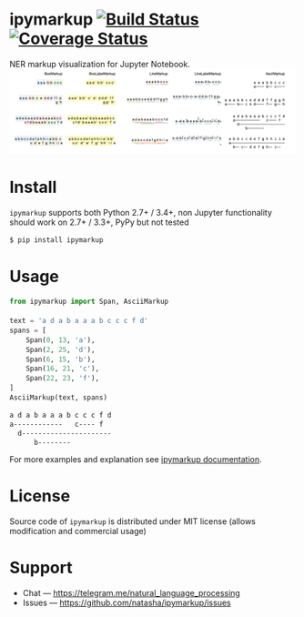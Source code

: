 # ipymarkup [![Build Status](https://travis-ci.org/natasha/ipymarkup.svg?branch=master)](https://travis-ci.org/natasha/ipymarkup) [![Coverage Status](https://coveralls.io/repos/github/natasha/ipymarkup/badge.svg?branch=master)](https://coveralls.io/github/natasha/ipymarkup?branch=master)

NER markup visualization for Jupyter Notebook. 
<img src="table.png"/>

# Install

`ipymarkup` supports both Python 2.7+ / 3.4+, non Jupyter functionality should work on 2.7+ / 3.3+, PyPy but not tested

```bash
$ pip install ipymarkup
```

# Usage

```python
from ipymarkup import Span, AsciiMarkup

text = 'a d a b a a a b c c c f d'
spans = [
    Span(0, 13, 'a'),
    Span(2, 25, 'd'),
    Span(6, 15, 'b'),
    Span(16, 21, 'c'),
    Span(22, 23, 'f'),
]
AsciiMarkup(text, spans)

```
```
a d a b a a a b c c c f d
a------------   c---- f  
  d----------------------
      b--------          
```


For more examples and explanation see [ipymarkup documentation](http://nbviewer.jupyter.org/github/natasha/ipymarkup/blob/master/docs.ipynb).

# License

Source code of `ipymarkup` is distributed under MIT license (allows modification and commercial usage)

# Support

- Chat — https://telegram.me/natural_language_processing
- Issues — https://github.com/natasha/ipymarkup/issues
